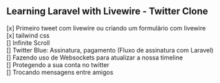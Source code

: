 ## Learning Laravel with Livewire - Twitter Clone

[x] Primeiro tweet com livewire ou criando um formulário com livewire  
[x] tailwind css  
[] Infinite Scroll  
[] Twitter Blue: Assinatura, pagamento (Fluxo de assinatura com Laravel)  
[] Fazendo uso de Websockets para atualizar a nossa timeline  
[] Protegendo a sua conta no twitter  
[] Trocando mensagens entre amigos  